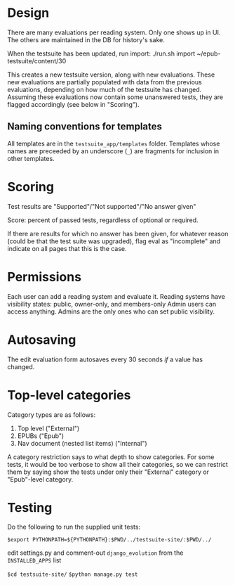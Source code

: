 Design
=====
There are many evaluations per reading system.
Only one shows up in UI. The others are maintained in the DB for history's sake.

When the testsuite has been updated, run import:
		./run.sh import ~/epub-testsuite/content/30

This creates a new testsuite version, along with new evaluations. These new evaluations are partially populated with data from the previous evaluations, depending on how much of the testsuite has changed. Assuming these evaluations now contain some unanswered tests, they are flagged accordingly (see below in "Scoring").

Naming conventions for templates
-----
All templates are in the `testsuite_app/templates` folder. Templates whose names are preceeded by an underscore (`_`) are fragments for inclusion in other templates.


Scoring
======
Test results are "Supported"/"Not supported"/"No answer given"

Score: percent of passed tests, regardless of optional or required.

If there are results for which no answer has been given, for whatever reason (could be that the test suite was upgraded), flag eval as "incomplete" and indicate on all pages that this is the case.


Permissions
======
Each user can add a reading system and evaluate it.
Reading systems have visibility states: public, owner-only, and members-only
Admin users can access anything.
Admins are the only ones who can set public visibility.


Autosaving
=====
The edit evaluation form autosaves every 30 seconds *if* a value has changed.


Top-level categories
=====
Category types are as follows:

1. Top level ("External")
2. EPUBs ("Epub")
3. Nav document (nested list items) ("Internal")

A category restriction says to what depth to show categories. For some tests, it would be too verbose to show all their categories, so we can restrict them by saying show the tests under only their "External" category or "Epub"-level category.

Testing
======
Do the following to run the supplied unit tests:

`$export PYTHONPATH=${PYTHONPATH}:$PWD/../testsuite-site/:$PWD/../`

edit settings.py and comment-out `django_evolution` from the `INSTALLED_APPS` list

`$cd testsuite-site/`
`$python manage.py test`

